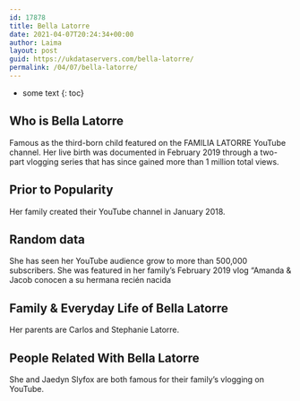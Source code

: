 ```yaml
---
id: 17878
title: Bella Latorre
date: 2021-04-07T20:24:34+00:00
author: Laima
layout: post
guid: https://ukdataservers.com/bella-latorre/
permalink: /04/07/bella-latorre/
---
```


* some text
{: toc}


## Who is Bella Latorre
                  
                  
                  
Famous as the third-born child featured on the FAMILIA LATORRE YouTube channel. Her live birth was documented in February 2019 through a two-part vlogging series that has since gained more than 1 million total views. 
                  
              
            
              
            
                
                
                
## Prior to Popularity
                  
                  
                  
Her family created their YouTube channel in January 2018.
                  
              
            
              
            
                
                
                
## Random data
                  
                  
                  
She has seen her YouTube audience grow to more than 500,000 subscribers. She was featured in her family&#8217;s February 2019 vlog &#8220;Amanda & Jacob conocen a su hermana recién nacida
                  
              
            
              
            
                
                
                
## Family & Everyday Life of Bella Latorre
                  
                  
                  
Her parents are Carlos and Stephanie Latorre.
                  
              
            
              
            
                
                
                
## People Related With Bella Latorre
                  
                  
                  
She and Jaedyn Slyfox are both famous for their family&#8217;s vlogging on YouTube. 
                  
              
            
              
            
                
              
            
              
              
            
            
              
            
          
          
          